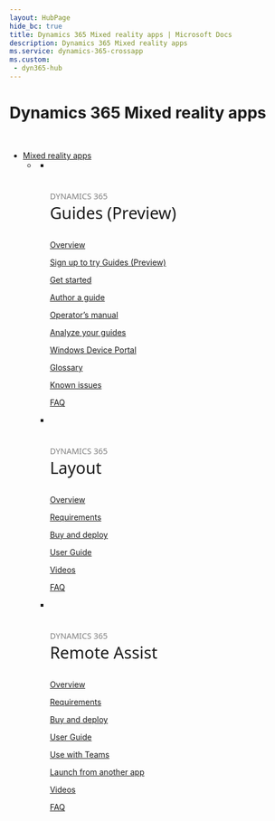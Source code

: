 ```yaml
---
layout: HubPage
hide_bc: true
title: Dynamics 365 Mixed reality apps | Microsoft Docs
description: Dynamics 365 Mixed reality apps
ms.service: dynamics-365-crossapp
ms.custom:
 - dyn365-hub
---
```

<div id="main" class="v2">
    <div class="container">
        <h1 class="">Dynamics 365 Mixed reality apps</h1>
        <p>&#160;</p>
        <ul class="pivots">
            <li>
                <a href="#mixed-reality-apps">Mixed reality apps</a>
                <ul id="mixed-reality-apps" class="cardsF">
                    <li>
                        <a data-default="true" href="#mr-sub"></a>
                        <ul id="mr-sub" class="cardsF">
                            <li>
                                <div class="cardSize">
                                    <div class="cardPadding">
                                        <div class="card">
                                            <div class="cardImageOuter">
                                                <div class="cardImage">
                                                    <img alt="" src="../images/Guides_outline_36px_blue.svg">
                                                </div>
                                            </div>
                                            <div class="cardText">
                                                <h3 style="font-size: 1.8rem; font-weight: 500; font-family: segoe-ui, Segoe UI, Segoe WP, Frutiger, Helvetica Neue, Helvetica, sans-serif"><span style="font-size: 50%; color: #7f7f7f">DYNAMICS 365</span><br />Guides (Preview)</h3>
                                                <p><a href="/dynamics365/mixed-reality/guides/index">Overview</a></p>
                                                <p><a href="/dynamics365/mixed-reality/guides/setup">Sign up to try Guides (Preview)</a></p>
                                                <p><a href="/dynamics365/mixed-reality/guides/get-started">Get started</a></p>
                                                <p><a href="/dynamics365/mixed-reality/guides/authoring-overview">Author a guide</a></p>
                                                <p><a href="/dynamics365/mixed-reality/guides/operator-guide">Operator’s manual</a></p>
                                                <p><a href="/dynamics365/mixed-reality/guides/analytics-guide">Analyze your guides</a></p>
                                                <p><a href="/dynamics365/mixed-reality/guides/windows-device-portal">Windows Device Portal</a></p>
                                                <p><a href="/dynamics365/mixed-reality/guides/glossary">Glossary</a></p>
                                                <p><a href="/dynamics365/mixed-reality/guides/known-issues">Known issues</a></p>
                                                <p><a href="/dynamics365/mixed-reality/guides/faq">FAQ</a></p>
                                            </div>
                                        </div>
                                    </div>
                                </div>
                            </li>
                            <li>
                                <div class="cardSize">
                                    <div class="cardPadding">
                                        <div class="card">
                                            <div class="cardImageOuter">
                                                <div class="cardImage">
                                                    <img alt="" src="../images/Layout_outline_36px_blue.svg">
                                                </div>
                                            </div>
                                            <div class="cardText">
                                                <h3 style="font-size: 1.8rem; font-weight: 500; font-family: segoe-ui, Segoe UI, Segoe WP, Frutiger, Helvetica Neue, Helvetica, sans-serif"><span style="font-size: 50%; color: #7f7f7f">DYNAMICS 365</span><br />Layout</h3>
                                                <p><a href="/dynamics365/mixed-reality/layout/index">Overview</a></p>
                                                <p><a href="/dynamics365/mixed-reality/layout/requirements">Requirements</a></p>
                                                <p><a href="/dynamics365/mixed-reality/layout/buy-and-deploy">Buy and deploy</a></p>
                                                <p><a href="/dynamics365/mixed-reality/layout/user-guide">User Guide</a></p>
                                                <p><a href="https://go.microsoft.com/fwlink/?linkid=2021489">Videos</a></p>
                                                <p><a href="/dynamics365/mixed-reality/layout/faq">FAQ</a></p>
                                            </div>
                                        </div>
                                    </div>
                                </div>
                            </li>
                            <li>
                                <div class="cardSize">
                                    <div class="cardPadding">
                                        <div class="card">
                                            <div class="cardImageOuter">
                                                <div class="cardImage">
                                                    <img alt="" src="../images/RemoteAssist_outline_36px_blue.svg">
                                                </div>
                                            </div>
                                            <div class="cardText">
                                                <h3 style="font-size: 1.8rem; font-weight: 500; font-family: segoe-ui, Segoe UI, Segoe WP, Frutiger, Helvetica Neue, Helvetica, sans-serif"><span style="font-size: 50%; color: #7f7f7f">DYNAMICS 365</span><br />Remote Assist</h3>
                                                <p><a href="/dynamics365/mixed-reality/remote-assist/index">Overview</a></p>
                                                <p><a href="/dynamics365/mixed-reality/remote-assist/requirements">Requirements</a></p>
                                                <p><a href="/dynamics365/mixed-reality/remote-assist/buy-and-deploy">Buy and deploy</a></p>
                                                <p><a href="/dynamics365/mixed-reality/remote-assist/user-guide">User Guide</a></p>
                                                <p><a href="/dynamics365/mixed-reality/remote-assist/use-microsoft-teams-with-remote-assist">Use with Teams</a></p>
                                                <p><a href="/dynamics365/mixed-reality/remote-assist/protocol-activation">Launch from another app</a></p>
                                                <p><a href="https://go.microsoft.com/fwlink/?linkid=2021485">Videos</a></p>
                                                <p><a href="/dynamics365/mixed-reality/remote-assist/faq">FAQ</a></p>
                                            </div>
                                        </div>
                                    </div>
                                </div>
                            </li>
                        </ul>
                    </li>
                </ul>
            </li>
        </ul>
    </div>
</div>